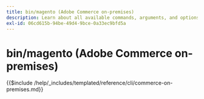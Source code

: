 ```yaml
---
title: bin/magento (Adobe Commerce on-premises)
description: Learn about all available commands, arguments, and options for the Adobe Commerce bin/magento command-line tool.
exl-id: 06cd615b-94be-49d4-9bce-0a33ec9bfd5a
---
```

# bin/magento (Adobe Commerce on-premises)

{{$include /help/_includes/templated/reference/cli/commerce-on-premises.md}}
